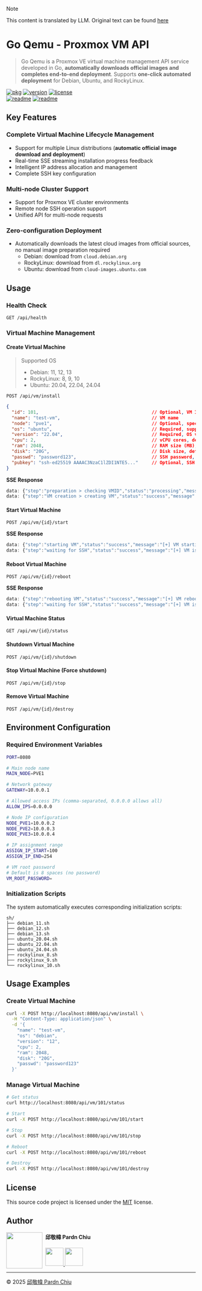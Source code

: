 > [!Note]
> This content is translated by LLM. Original text can be found [here](README.zh.md)

# Go Qemu - Proxmox VM API

> Go Qemu is a Proxmox VE virtual machine management API service developed in Go, **automatically downloads official images and completes end-to-end deployment**. Supports **one-click automated deployment** for Debian, Ubuntu, and RockyLinux.

[![pkg](https://pkg.go.dev/badge/github.com/pardnchiu/go-qemu.svg)](https://pkg.go.dev/github.com/pardnchiu/go-qemu)
[![version](https://img.shields.io/github/v/tag/pardnchiu/go-qemu?label=release)](https://github.com/pardnchiu/go-qemu/releases)
[![license](https://img.shields.io/github/license/pardnchiu/go-qemu)](LICENSE)<br>
[![readme](https://img.shields.io/badge/readme-EN-white)](README.md)
[![readme](https://img.shields.io/badge/readme-ZH-white)](README.zh.md)

## Key Features

### Complete Virtual Machine Lifecycle Management
- Support for multiple Linux distributions (**automatic official image download and deployment**)
- Real-time SSE streaming installation progress feedback
- Intelligent IP address allocation and management
- Complete SSH key configuration

### Multi-node Cluster Support
- Support for Proxmox VE cluster environments
- Remote node SSH operation support
- Unified API for multi-node requests

### Zero-configuration Deployment
- Automatically downloads the latest cloud images from official sources, no manual image preparation required
  - Debian: download from `cloud.debian.org`
  - RockyLinux: download from `dl.rockylinux.org`
  - Ubuntu: download from `cloud-images.ubuntu.com`

## Usage

### Health Check
```
GET /api/health
```

### Virtual Machine Management

#### Create Virtual Machine
> Supported OS
> - Debian: 11, 12, 13
> - RockyLinux: 8, 9, 10
> - Ubuntu: 20.04, 22.04, 24.04
```
POST /api/vm/install
```

```json
{
  "id": 101,                                          // Optional, VM ID, auto-assigned if not specified
  "name": "test-vm",                                  // VM name
  "node": "pve1",                                     // Optional, specify node name
  "os": "ubuntu",                                     // Required, supports: debian, ubuntu, rockylinux
  "version": "22.04",                                 // Required, OS version
  "cpu": 2,                                           // vCPU cores, default 2
  "ram": 2048,                                        // RAM size (MB), default 2048
  "disk": "20G",                                      // Disk size, default 16G
  "passwd": "password123",                            // SSH password, default "passwd"
  "pubkey": "ssh-ed25519 AAAAC3NzaC1lZDI1NTE5..."     // Optional, SSH public key
}
```

**SSE Response**
```javascript
data: {"step":"preparation > checking VMID","status":"processing","message":"[*] using specified VMID: 101"}
data: {"step":"VM creation > creating VM","status":"success","message":"[+] VM created successfully (2.45s)"}
```

#### Start Virtual Machine
```
POST /api/vm/{id}/start
```

**SSE Response**
```javascript
data: {"step":"starting VM","status":"success","message":"[+] VM starting (1.23s)"}
data: {"step":"waiting for SSH","status":"success","message":"[+] VM is ready (15.67s)"}
```

#### Reboot Virtual Machine
```
POST /api/vm/{id}/reboot
```

**SSE Response**
```javascript
data: {"step":"rebooting VM","status":"success","message":"[+] VM rebooting (1.23s)"}
data: {"step":"waiting for SSH","status":"success","message":"[+] VM is ready (15.67s)"}
```

#### Virtual Machine Status
```
GET /api/vm/{id}/status
```

#### Shutdown Virtual Machine
```
POST /api/vm/{id}/shutdown
```

#### Stop Virtual Machine (Force shutdown)
```
POST /api/vm/{id}/stop
```

#### Remove Virtual Machine
```
POST /api/vm/{id}/destroy
```

## Environment Configuration

### Required Environment Variables
```bash
PORT=8080

# Main node name
MAIN_NODE=PVE1

# Network gateway
GATEWAY=10.0.0.1

# Allowed access IPs (comma-separated, 0.0.0.0 allows all)
ALLOW_IPS=0.0.0.0

# Node IP configuration
NODE_PVE1=10.0.0.2
NODE_PVE2=10.0.0.3
NODE_PVE3=10.0.0.4

# IP assignment range
ASSIGN_IP_START=100
ASSIGN_IP_END=254

# VM root password
# Default is 8 spaces (no password)
VM_ROOT_PASSWORD=
```

### Initialization Scripts

The system automatically executes corresponding initialization scripts:
```
sh/
├── debian_11.sh
├── debian_12.sh  
├── debian_13.sh
├── ubuntu_20.04.sh
├── ubuntu_22.04.sh
├── ubuntu_24.04.sh
├── rockylinux_8.sh
├── rockylinux_9.sh
└── rockylinux_10.sh
```

## Usage Examples

### Create Virtual Machine
```bash
curl -X POST http://localhost:8080/api/vm/install \
  -H "Content-Type: application/json" \
  -d '{
    "name": "test-vm",
    "os": "debian",
    "version": "12",
    "cpu": 2,
    "ram": 2048,
    "disk": "20G",
    "passwd": "password123"
  }'
```

### Manage Virtual Machine
```bash
# Get status
curl http://localhost:8080/api/vm/101/status

# Start
curl -X POST http://localhost:8080/api/vm/101/start

# Stop
curl -X POST http://localhost:8080/api/vm/101/stop

# Reboot
curl -X POST http://localhost:8080/api/vm/101/reboot

# Destroy
curl -X POST http://localhost:8080/api/vm/101/destroy
```

## License

This source code project is licensed under the [MIT](LICENSE) license.

## Author

<img src="https://avatars.githubusercontent.com/u/25631760" align="left" width="96" height="96" style="margin-right: 0.5rem;">

<h4 style="padding-top: 0">邱敬幃 Pardn Chiu</h4>

<a href="mailto:dev@pardn.io" target="_blank">
  <img src="https://pardn.io/image/email.svg" width="48" height="48">
</a> <a href="https://linkedin.com/in/pardnchiu" target="_blank">
  <img src="https://pardn.io/image/linkedin.svg" width="48" height="48">
</a>

***

©️ 2025 [邱敬幃 Pardn Chiu](https://pardn.io)
